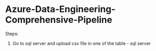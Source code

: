 # Azure-Data-Engineering-Comprehensive-Pipeline

Steps:
1. Go to sql server and upload csv file in one of the table - sql server
   
